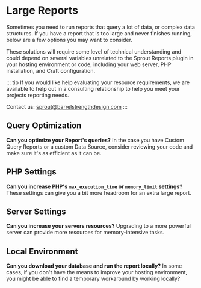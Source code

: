 # Large Reports

Sometimes you need to run reports that query a lot of data, or complex data structures. If you have a report that is too large and never finishes running, below are a few options you may want to consider.

These solutions will require some level of technical understanding and could depend on several variables unrelated to the Sprout Reports plugin in your hosting environment or code, including your web server, PHP installation, and Craft configuration. 

::: tip
If you would like help evaluating your resource requirements, we are available to help out in a consulting relationship to help you meet your projects reporting needs.

Contact us: [sprout@barrelstrengthdesign.com](mailto:sprout@barrelstrengthdesign.com)
:::

## Query Optimization

**Can you optimize your Report's queries?** In the case you have Custom Query Reports or a custom Data Source, consider reviewing your code and make sure it's as efficient as it can be.

## PHP Settings

**Can you increase PHP's `max_execution_time` or `memory_limit` settings?** These settings can give you a bit more headroom for an extra large report.

## Server Settings

**Can you increase your servers resources?** Upgrading to a more powerful server can provide more resources for memory-intensive tasks.

## Local Environment

**Can you download your database and run the report locally?** In some cases, if you don't have the means to improve your hosting environment, you might be able to find a temporary workaround by working locally?
